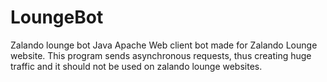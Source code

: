 # LoungeBot
Zalando lounge bot
Java Apache Web client bot made for Zalando Lounge website.
This program sends asynchronous requests, thus creating huge traffic and it should not be used on zalando lounge websites.
